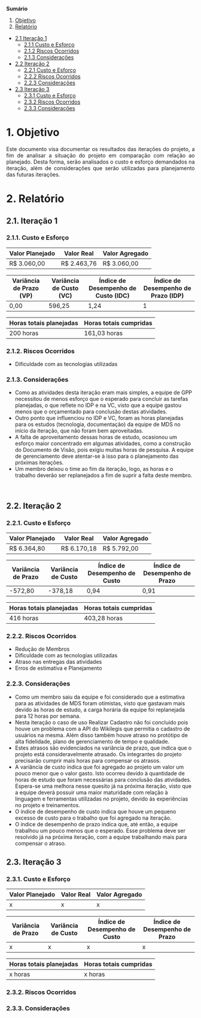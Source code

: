 
**Sumário** 

1.  [Objetivo](#1-objetivo)
2.  [Relatório](#2-relat%C3%B3rio)
   * [2.1 Iteração 1](#21-itera%C3%A7%C3%A3o)
      * [2.1.1 Custo e Esforço](#211-custo-e-esfor%C3%A7o)
      * [2.1.2 Riscos Ocorridos](#212-riscos-ocorridos)
      * [2.1.3 Considerações](#213-considera%C3%A7%C3%B5es)
   * [2.2 Iteração 2](#22-itera%C3%A7%C3%A3o-2)
      * [2.2.1 Custo e Esforço](#221-custo-e-esfor%C3%A7o)
      * [2.2.2 Riscos Ocorridos](#222-riscos-ocorridos)
      * [2.2.3 Considerações](#223-considera%C3%A7%C3%B5es)
   * [2.3 Iteração 3](#23-itera%C3%A7%C3%A3o)
      * [2.3.1 Custo e Esforço](#231-custo-e-esfor%C3%A7o)
      * [2.3.2 Riscos Ocorridos](#232-riscos-ocorridos)
      * [2.3.3 Considerações](#233-considera%C3%A7%C3%B5es)

# 1. Objetivo

<p align="justify">Este documento visa documentar os resultados das iterações do projeto, a fim de analisar a situação do projeto em comparação com relação ao planejado. Desta forma, serão analisados o custo e esforço demandados na iteração, além de considerações que serão utilizadas para planejamento das futuras iterações.</p>

# 2. Relatório

## 2.1. Iteração 1

### 2.1.1. Custo e Esforço

| Valor Planejado | Valor Real  | Valor Agregado |
|-----------------|-------------|----------------|
| R$ 3.060,00     | R$ 2.463,76 | R$ 3.060,00    |

| Variância de Prazo (VP) | Variância de Custo (VC) | Índice de Desempenho de Custo (IDC) | Índice de Desempenho de Prazo (IDP) |
|--------------------|--------------------|-------------------------------|-------------------------------|
|0,00                | 596,25             | 1,24                          |1                              |

| Horas totais planejadas | Horas totais cumpridas |
|-------------------------|------------------------|
| 200 horas               | 161,03 horas           |


###  2.1.2. Riscos Ocorridos
- Dificuldade com as tecnologias utilizadas

###  2.1.3. Considerações
- Como as atividades desta iteração eram mais simples, a equipe de GPP necessitou de menos esforço que o esperado para concluir as tarefas planejadas, o que reflete no IDP e na VC, visto que a equipe gastou menos que o orçamentado para conclusão destas atividades.
- Outro ponto que influenciou no IDP e VC, foram as horas planejadas para os estudos (tecnologia, documentação) da equipe de MDS no início da iteração, que não foram bem aproveitadas.
- A falta de aproveitamento dessas horas de estudo, ocasionou um esforço maior concentrado em algumas atividades, como a construção do Documento de Visão, pois exigiu muitas horas de pesquisa. A equipe de gerenciamento deve atentar-se à isso para o planejamento das próximas iterações.
- Um membro deixou o time ao fim da iteração, logo, as horas e o trabalho deverão ser replanejados a fim de suprir a falta deste membro.

<br>

## 2.2. Iteração 2

### 2.2.1. Custo e Esforço

| Valor Planejado | Valor Real  | Valor Agregado |
|-----------------|-------------|----------------|
| R$ 6.364,80     | R$ 6.170,18 | R$ 5.792,00    |

| Variância de Prazo | Variância de Custo | Índice de Desempenho de Custo | Índice de Desempenho de Prazo |
|--------------------|--------------------|-------------------------------|-------------------------------|
| -572,80            | -378,18            | 0,94                          | 0,91                          |

| Horas totais planejadas | Horas totais cumpridas |
|-------------------------|------------------------|
| 416 horas               | 403,28 horas           |


###  2.2.2. Riscos Ocorridos
- Redução de Membros
- Dificuldade com as tecnologias utilizadas
- Atraso nas entregas das atividades
- Erros de estimativa e Planejamento

###  2.2.3. Considerações
- Como um membro saiu da equipe e foi considerado que a estimativa para as atividades de MDS foram otimistas, visto que gastavam mais devido às horas de estudo, a carga horária da equipe foi replanejada para 12 horas por semana.
- Nesta iteração o caso de uso Realizar Cadastro não foi concluído pois houve um problema com a API do Wikilegis que permitia o cadastro de usuários na mesma. Além disso também houve atraso no protótipo de alta fidelidade, plano de gerenciamento de tempo e qualidade.
- Estes atrasos são evidenciados na variância de prazo, que indica que o projeto está consideravelmente atrasado. Os integrantes do projeto precisarão cumprir mais horas para compensar os atrasos. 
- A variância de custo indica que foi agregado ao projeto um valor um pouco menor que o valor gasto. Isto ocorreu devido à quantidade de horas de estudo que foram necessárias para conclusão das atividades. Espera-se uma melhora nesse quesito já na próxima iteração, visto que a equipe deverá possuir uma maior maturidade com relação à linguagem e ferramentas utilizadas no projeto, devido às experiências no projeto e treinamentos.
- O índice de desempenho de custo indica que houve um pequeno excesso de custo para o trabalho que foi agregado na iteração.
- O índice de desempenho de prazo indica que, até então, a equipe trabalhou um pouco menos que o esperado. Esse problema deve ser resolvido já na próxima iteração, com a equipe trabalhando mais para compensar o atraso.

## 2.3. Iteração 3

### 2.3.1. Custo e Esforço

| Valor Planejado | Valor Real  | Valor Agregado |
|-----------------|-------------|----------------|
| x    | x | x  |

| Variância de Prazo | Variância de Custo | Índice de Desempenho de Custo | Índice de Desempenho de Prazo |
|--------------------|--------------------|-------------------------------|-------------------------------|
| x            | x         | x                          | x                         |

| Horas totais planejadas | Horas totais cumpridas |
|-------------------------|------------------------|
| x horas               | x horas           |


###  2.3.2. Riscos Ocorridos

###  2.3.3. Considerações